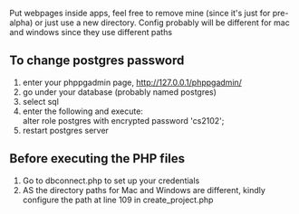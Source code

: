 Put webpages inside apps, feel free to remove mine (since it's just for pre-alpha) or just use a new directory. Config probably will be different for mac and windows since they use different paths

To change postgres password
---------------------------
1) enter your phppgadmin page, http://127.0.0.1/phppgadmin/  
2) go under your database (probably named postgres)  
3) select sql  
4) enter the following and execute:  
alter role postgres with encrypted password 'cs2102';  
5) restart postgres server  


Before executing the PHP files
---------------------------
1) Go to dbconnect.php to set up your credentials
2) AS the directory paths for Mac and Windows are different, kindly configure the path at line 109 in create_project.php
